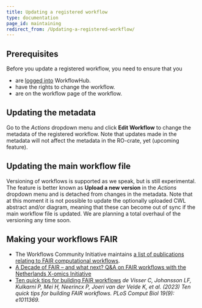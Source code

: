 ```yaml
---
title: Updating a registered workflow
type: documentation
page_id: maintaining
redirect_from: /Updating-a-registered-workflow/
---
```



## Prerequisites

Before you update a registered workflow, you need to ensure that you
* are [logged into](/docs/logging-in) WorkflowHub.
* have the rights to change the workflow.
* are on the workflow page of the workflow.

## Updating the metadata

Go to the _Actions_ dropdown menu and click **Edit Workflow** to change the metadata of the registered workflow. Note that updates made in the metadata will not affect the metadata in the RO-crate, yet (upcoming feature). 

## Updating the main workflow file

Versioning of workflows is supported as we speak, but is still experimental. The feature is better known as **Upload a new version** in the _Actions_ dropdown menu and is detached from changes in the metadata. Note that at this moment it is not possible to update the optionally uploaded CWL abstract and/or diagram, meaning that these can become out of sync if the main workflow file is updated.
We are planning a total overhaul of the versioning any time soon.

## Making your workflows FAIR

* The Workflows Community Initiative maintains [a list of publications relating to FAIR computational workflows](https://workflows.community/groups/fair/bibliography/).
* [A Decade of FAIR – and what next? Q&A on FAIR workflows with the Netherlands X-omics Initiative](https://gigasciencejournal.com/blog/fair-workflows/)
* [Ten quick tips for building FAIR workflows](https://doi.org/10.1371/journal.pcbi.1011369)
*de Visser C, Johansson LF, Kulkarni P, Mei H, Neerincx P, Joeri van der Velde K, et al. (2023) Ten quick tips for building FAIR workflows. PLoS Comput Biol 19(9): e1011369.*
